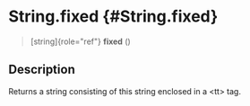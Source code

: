 String.fixed {#String.fixed}
============

> [string]{role="ref"} **fixed** ()

Description
-----------

Returns a string consisting of this string enclosed in a \<tt\> tag.

